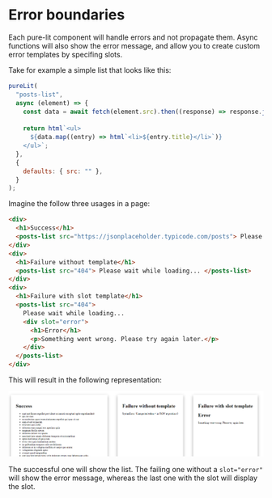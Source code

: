 # Error boundaries

Each pure-lit component will handle errors and not propagate them. Async functions will also show the error message, and allow you to create custom error templates by specifing slots.

Take for example a simple list that looks like this:

```js
pureLit(
  "posts-list",
  async (element) => {
    const data = await fetch(element.src).then((response) => response.json());

    return html`<ul>
      ${data.map((entry) => html`<li>${entry.title}</li>`)}
    </ul>`;
  },
  {
    defaults: { src: "" },
  }
);
```

Imagine the follow three usages in a page:

```html
<div>
  <h1>Success</h1>
  <posts-list src="https://jsonplaceholder.typicode.com/posts"> Please wait while loading... </posts-list>
</div>
<div>
  <h1>Failure without template</h1>
  <posts-list src="404"> Please wait while loading... </posts-list>
</div>
<div>
  <h1>Failure with slot template</h1>
  <posts-list src="404">
    Please wait while loading...
    <div slot="error">
      <h1>Error</h1>
      <p>Something went wrong. Please try again later.</p>
    </div>
  </posts-list>
</div>
```

This will result in the following representation:

![Different representations on the screen](img/Different-Errors.png)

The successful one will show the list. The failing one without a `slot="error"` will show the error message, whereas the last one with the slot will display the slot.